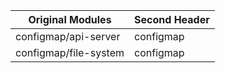 
| Original Modules  | Second Header |
| ------------- | ------------- |
| configmap/api-server | configmap |
| configmap/file-system | configmap |